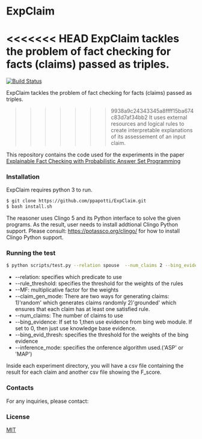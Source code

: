 # ExpClaim


<<<<<<< HEAD
ExpClaim tackles the problem of fact checking for facts (claims) passed as triples.
=======
[![Build Status](https://travis-ci.org/joemccann/dillinger.svg?branch=master)](https://travis-ci.org/joemccann/dillinger)

ExpClaim tackles the problem of fact checking for facts (claims) passed as triples.
>>>>>>> 9938a9c24343345a8ffff15ba674c83d7af34bb2
It uses external resources and logical rules to create interpretable explanations of its assessement of an input claim.

This repository contains the code used for the experiments in the paper [Explainable Fact Checking with Probabilistic Answer Set Programming](https://arxiv.org/abs/1906.09198)

### Installation

ExpClaim requires python 3 to run.


```sh
$ git clone https://github.com/ppapotti/ExpClaim.git
$ bash install.sh
```
The reasoner uses Clingo 5 and its Python interface to solve the given programs. As the result, user needs to install addtional Clingo Python support. Please consult: https://potassco.org/clingo/ for how to install Clingo Python support.




### Running the test
```sh
$ python scripts/test.py --relation spouse  --num_claims 2 --bing_evidence 0 --inference_mode 'ASP'
```
* --relation: specifies which predicate to use
* --rule_threshold: specifies the threshold for the weights of the rules
* --MF: multiplicative factor for the weights
* --claim_gen_mode: There are two ways for generating claims: 1)'random' which generates claims randomly 2)'grounded' which ensures that each claim has at least one satisfied rule.
* --num_claims: The number of claims to use
* --bing_evidence: If set to 1,then use evidence from bing web module. If set to 0, then just use knowledge base evidence.
* --bing_evid_thresh: specifies the threshold for the weights of the bing evidence
* --inference_mode: specifies the onference algorithm used.('ASP' or 'MAP')

Inside each experiment directory, you will have a csv file containing the result for each claim and another csv file showing the F_score.

### Contacts

For any inquiries, please contact: 



### License
[MIT](https://choosealicense.com/licenses/mit/)





